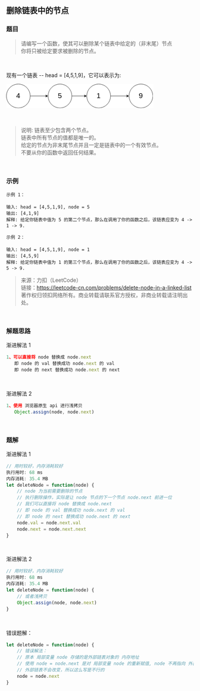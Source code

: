 ## 删除链表中的节点

### 题目

> 请编写一个函数，使其可以删除某个链表中给定的（非末尾）节点<br>
你将只被给定要求被删除的节点。

<br>

现有一个链表 -- head = [4,5,1,9]，它可以表示为:

![](./img/删除链表中的节点_example.png)

<br>

>说明:
链表至少包含两个节点。<br>
链表中所有节点的值都是唯一的。<br>
给定的节点为非末尾节点并且一定是链表中的一个有效节点。<br>
不要从你的函数中返回任何结果。

<br>

### 示例
```
示例 1：

输入: head = [4,5,1,9], node = 5
输出: [4,1,9]
解释: 给定你链表中值为 5 的第二个节点，那么在调用了你的函数之后，该链表应变为 4 -> 1 -> 9.
```

```
示例 2：

输入: head = [4,5,1,9], node = 1
输出: [4,5,9]
解释: 给定你链表中值为 1 的第三个节点，那么在调用了你的函数之后，该链表应变为 4 -> 5 -> 9.
```

>来源：力扣（LeetCode）<br>
链接：https://leetcode-cn.com/problems/delete-node-in-a-linked-list<br>
著作权归领扣网络所有。商业转载请联系官方授权，非商业转载请注明出处。

<br>

### 解题思路

渐进解法 1
```javascript
1、可以直接将 node 替换成 node.next
   即 node 的 val 替换成功 node.next 的 val
   即 node 的 next 替换成功 node.next 的 next
```
<br>

渐进解法 2
```javascript
1、使用 浏览器原生 api 进行浅拷贝
   Object.assign(node, node.next)
```
<br>

### 题解

渐进解法 1
```javascript
// 用时较好，内存消耗较好
执行用时: 68 ms
内存消耗: 35.4 MB
let deleteNode = function(node) {
    // node 为当前需要删除的节点
    // 执行删除操作，实际是让 node 节点的下一个节点 node.next 前进一位
    // 我们可以直接将 node 替换成 node.next
    // 即 node 的 val 替换成功 node.next 的 val
    // 即 node 的 next 替换成功 node.next 的 next
    node.val = node.next.val
    node.next = node.next.next
}
```
<br>

渐进解法 2
```javascript
// 用时较好，内存消耗较好
执行用时: 68 ms
内存消耗: 35.4 MB
let deleteNode = function(node) {
    // 或者浅拷贝
    Object.assign(node, node.next)
}
```
<br>

错误题解：
```javascript
let deleteNode = function(node) {
    // 错误解法：
    // 原本 局部变量 node 存储的是外部链表对象的 内存地址
    // 使用 node = node.next 是对 局部变量 node 的重新赋值, node 不再指向 外部链表内存地址
    // 外部链表不会改变，所以这么写是不行的
    node = node.next
}
```
<br>